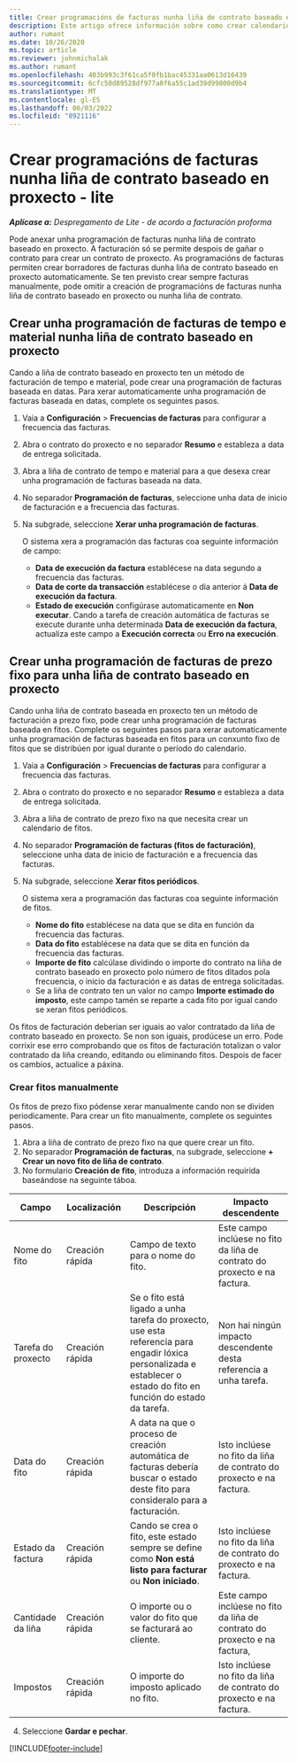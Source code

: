 ```yaml
---
title: Crear programacións de facturas nunha liña de contrato baseado en proxecto - lite
description: Este artigo ofrece información sobre como crear calendarios de facturas e fitos.
author: rumant
ms.date: 10/26/2020
ms.topic: article
ms.reviewer: johnmichalak
ms.author: rumant
ms.openlocfilehash: 403b993c3f61ca5f0fb1bac45331aa0613d16439
ms.sourcegitcommit: 6cfc50d89528df977a8f6a55c1ad39d99800d9b4
ms.translationtype: MT
ms.contentlocale: gl-ES
ms.lasthandoff: 06/03/2022
ms.locfileid: "8921116"
---
```

# <a name="create-invoice-schedules-on-a-project-based-contract-line---lite"></a>Crear programacións de facturas nunha liña de contrato baseado en proxecto - lite

_**Aplícase a:** Despregamento de Lite - de acordo a facturación proforma_

Pode anexar unha programación de facturas nunha liña de contrato baseado en proxecto. A facturación só se permite despois de gañar o contrato para crear un contrato de proxecto. As programacións de facturas permiten crear borradores de facturas dunha liña de contrato baseado en proxecto automaticamente. Se ten previsto crear sempre facturas manualmente, pode omitir a creación de programacións de facturas nunha liña de contrato baseado en proxecto ou nunha liña de contrato.

## <a name="create-a-time-and-material-invoice-schedule-for-a-project-based-contract-line"></a>Crear unha programación de facturas de tempo e material nunha liña de contrato baseado en proxecto

Cando a liña de contrato baseado en proxecto ten un método de facturación de tempo e material, pode crear una programación de facturas baseada en datas. Para xerar automaticamente unha programación de facturas baseada en datas, complete os seguintes pasos.

1. Vaia a **Configuración** > **Frecuencias de facturas** para configurar a frecuencia das facturas.
2. Abra o contrato do proxecto e no separador **Resumo** e estableza a data de entrega solicitada.
3. Abra a liña de contrato de tempo e material para a que desexa crear unha programación de facturas baseada na data. 
4. No separador **Programación de facturas**, seleccione unha data de inicio de facturación e a frecuencia das facturas. 
5. Na subgrade, seleccione **Xerar unha programación de facturas**.

    O sistema xera a programación das facturas coa seguinte información de campo:

    - **Data de execución da factura** establécese na data segundo a frecuencia das facturas.
    - **Data de corte da transacción** establécese o día anterior á **Data de execución da factura**.
    - **Estado de execución** configúrase automaticamente en **Non executar**. Cando a tarefa de creación automática de facturas se execute durante unha determinada **Data de execución da factura**, actualiza este campo a **Execución correcta** ou **Erro na execución**.

## <a name="create-a-fixed-price-invoice-schedule-for-a-project-based-contract-line"></a>Crear unha programación de facturas de prezo fixo para unha liña de contrato baseado en proxecto

Cando unha liña de contrato baseada en proxecto ten un método de facturación a prezo fixo, pode crear unha programación de facturas baseada en fitos. Complete os seguintes pasos para xerar automaticamente unha programación de facturas baseada en fitos para un conxunto fixo de fitos que se distribúen por igual durante o período do calendario.

1. Vaia a **Configuración** > **Frecuencias de facturas** para configurar a frecuencia das facturas.
2. Abra o contrato do proxecto e no separador **Resumo** e estableza a data de entrega solicitada.
3. Abra a liña de contrato de prezo fixo na que necesita crear un calendario de fitos. 
4. No separador **Programación de facturas (fitos de facturación)**, seleccione unha data de inicio de facturación e a frecuencia das facturas. 
5. Na subgrade, seleccione **Xerar fitos periódicos**.

    O sistema xera a programación das facturas coa seguinte información de fitos.

    - **Nome do fito** establécese na data que se dita en función da frecuencia das facturas.
    - **Data do fito** establécese na data que se dita en función da frecuencia das facturas.
    - **Importe de fito** calcúlase dividindo o importe do contrato na liña de contrato baseado en proxecto polo número de fitos ditados pola frecuencia, o inicio da facturación e as datas de entrega solicitadas.
    - Se a liña de contrato ten un valor no campo **Importe estimado do imposto**, este campo tamén se reparte a cada fito por igual cando se xeran fitos periódicos.

Os fitos de facturación deberían ser iguais ao valor contratado da liña de contrato baseado en proxecto. Se non son iguais, prodúcese un erro. Pode corrixir ese erro comprobando que os fitos de facturación totalizan o valor contratado da liña creando, editando ou eliminando fitos. Despois de facer os cambios, actualice a páxina.

### <a name="manually-create-milestones"></a>Crear fitos manualmente

Os fitos de prezo fixo pódense xerar manualmente cando non se dividen periodicamente. Para crear un fito manualmente, complete os seguintes pasos.

1. Abra a liña de contrato de prezo fixo na que quere crear un fito. 
2. No separador **Programación de facturas**, na subgrade, seleccione **+ Crear un novo fito de liña de contrato**.
3. No formulario **Creación de fito**, introduza a información requirida baseándose na seguinte táboa. 

| Campo | Localización | Descripción | Impacto descendente |
| --- | --- | --- | --- |
| Nome do fito | Creación rápida | Campo de texto para o nome do fito. | Este campo inclúese no fito da liña de contrato do proxecto e na factura. |
| Tarefa do proxecto | Creación rápida | Se o fito está ligado a unha tarefa do proxecto, use esta referencia para engadir lóxica personalizada e establecer o estado do fito en función do estado da tarefa. | Non hai ningún impacto descendente desta referencia a unha tarefa. |
| Data do fito | Creación rápida | A data na que o proceso de creación automática de facturas debería buscar o estado deste fito para consideralo para a facturación. | Isto inclúese no fito da liña de contrato do proxecto e na factura. |
| Estado da factura | Creación rápida | Cando se crea o fito, este estado sempre se define como **Non está listo para facturar** ou **Non iniciado**. | Isto inclúese no fito da liña de contrato do proxecto e na factura. |
| Cantidade da liña | Creación rápida | O importe ou o valor do fito que se facturará ao cliente. | Este campo inclúese no fito da liña de contrato do proxecto e na factura, |
| Impostos | Creación rápida | O importe do imposto aplicado no fito. | Isto inclúese no fito da liña de contrato do proxecto e na factura. |

4. Seleccione **Gardar e pechar**.


[!INCLUDE[footer-include](../../includes/footer-banner.md)]